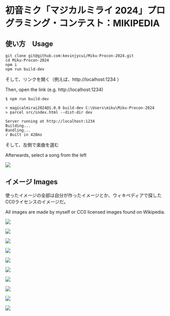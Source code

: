 # 初音ミク「マジカルミライ 2024」プログラミング・コンテスト：MIKIPEDIA

## 使い方　Usage
```
git clone git@github.com:kevinjycui/Miku-Procon-2024.git
cd Miku-Procon-2024
npm i
npm run build-dev
```

そして、リンクを開く（例えば、http://localhost:1234 ）

Then, open the link (e.g. http://localhost:1234)
```
$ npm run build-dev

> magicalmirai2024@1.0.0 build-dev C:\Users\miku\Miku-Procon-2024
> parcel src/index.html --dist-dir dev

Server running at http://localhost:1234
Building...
Bundling...
√ Built in 428ms
```

そして、左側で楽曲を選む

Afterwards, select a song from the left

![](github/screenshot1.png)

## イメージ Images
使ったイメージの全部は自分が作ったイメージとか、ウィキペディアで探したCC0ライセンスのイメージだ。

All images are made by myself or CC0 licensed images found on Wikipedia.

![](github/screenshot2.png)

![](github/screenshot3.png)

![](assets/images/Leek2.jpg)

![](assets/images/Leek3.jpg)

![](assets/images/Leek1.png)

![](assets/images/Leek4.5.gif)

![](assets/images/Leek6.gif)

![](assets/images/Leek7.jpg)

![](assets/images/Leek8.jpg)

![](assets/images/Leek9.jpg)

